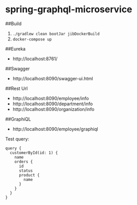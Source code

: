 # spring-graphql-microservice

##Build
1. `./gradlew clean bootJar jibDockerBuild`
2. `docker-compose up` 

##Eureka
* http://localhost:8761/

##Swagger
* http://localhost:8090/swagger-ui.html

##Rest Url
* http://localhost:8090/employee/info
* http://localhost:8090/department/info
* http://localhost:8090/organization/info

##GraphiQL
* http://localhost:8090/employee/graphiql

Test query:
```
query {
  customerById(id: 1) {
    name
    orders {
      id
      status
      product {
        name
      }
    }
  }
}
```